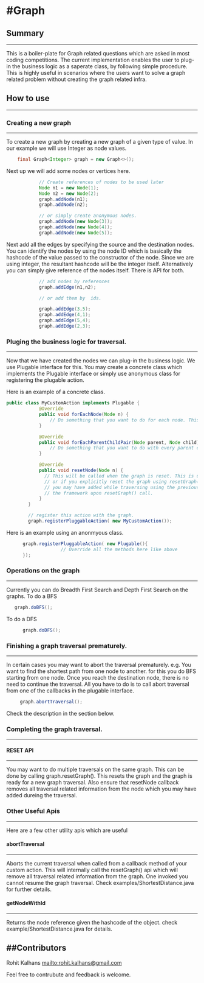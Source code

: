 #Graph
=======

## Summary
-----------
This is a boiler-plate for Graph related questions which are asked in most coding competitions. The current implementation enables
the user to plug-in the business logic as a saperate class, by following simple procedure. This is highly useful in scenarios where
the users want to solve a graph related problem without creating the graph related infra.

## How to use
---------------

### Creating a new graph
-------------------------
To create a new graph by creating a new graph of a given type of value. In our example we will use Integer as node values.
``` java
    final Graph<Integer> graph = new Graph<>();
```

Next up we will add some nodes or vertices here.

``` java
            // Create references of nodes to be used later
            Node n1 = new Node(1);
            Node n2 = new Node(2);
            graph.addNode(n1);
            graph.addNode(n2);

            // or simply create anonymous nodes.
            graph.addNode(new Node(3));
            graph.addNode(new Node(4));
            graph.addNode(new Node(5));
```
Next add all the edges by specifying the source and the destination nodes. You can identify the nodes by using the node ID which is basically the hashcode of the value passed to the
constructor of the node. Since we are using integer, the resultant hashcode will be the integer itself.
Alternatively you can simply give reference of the nodes itself. There is API for both.

``` java
            // add nodes by references
            graph.addEdge(n1,n2);

            // or add them by  ids.

            graph.addEdge(3,5);
            graph.addEdge(4,1);
            graph.addEdge(5,4);
            graph.addEdge(2,3);
```

### Pluging the business logic for traversal.
-----------------------------------------------
Now that we have created the nodes we can plug-in the business logic. We use Plugable interface for this. You may create a
concrete class which implements the Plugable interface or simply use anonymous class for registering the plugable action.

Here is an example of a concrete class.
 ``` java
 public class MyCustomAction implements Plugable {
             @Override
             public void forEachNode(Node n) {
                 // Do something that you want to do for each node. This will be called one for every node.
             }

             @Override
             public void forEachParentChildPair(Node parent, Node child) {
                 // Do something that you want to do with every parent child pair. This will be called for every parent child pair.
             }

             @Override
             public void resetNode(Node n) {
               // This will be called when the graph is reset. This is usually don when you abort a traversal using the abortTraversal api
               // or if you explicitly reset the graph using resetGraph() api. Here you are supposed to cleanup any additional information that
               // you may have added while traversing using the previous two callbacks. You need not reset the visited flag since it is done by
               // the framework upon resetGraph() call.
             }
         }

         // register this action with the graph.
         graph.registerPluggableAction( new MyCustomAction());
 ```

 Here is an example using an anonmyous class.

 ```java
       graph.registerPluggableAction( new Plugable(){
                     // Override all the methods here like above
       });
 ```

 ### Operations on the graph
 ------------------------------

 Currently you can do Breadth First Search and Depth First Search on the graphs.
 To do a BFS

 ```java
    graph.doBFS();
 ```

 To do a DFS
  ``` java
        graph.doDFS();
  ```

  ### Finishing a graph traversal prematurely.
  ---------------------------------------------
  In certain cases you may want to abort the traversal prematurely. e.g. You want to find the shortest path from one node to another.
  for this you do BFS starting from one node. Once you reach the destination node, there is no need to continue the traversal.
  All you have to do is to call abort traversal from one of the callbacks in the plugable interface.


``` java
     graph.abortTraversal();
```
Check the description in the section below.

 ### Completing the graph traversal.
 -----------------------------------

 #### RESET API
 ---------------
 You may want to do multiple traversals on the same graph. This can be done by calling graph.resetGraph(). This resets the graph
 and the graph is ready for a new graph traversal. Also ensure that resetNode callback removes all traversal related information
 from the node which you may have added dureing the traversal.

 ### Other Useful Apis
 ---------------------

 Here are a few other utility apis which are useful

 #### abortTraversal
 --------------------
  Aborts the current traversal when called from a callback method of your custom action. This will internally call the resetGraph() api which will remove all traversal related information from the graph. One invoked you cannot resume the
  graph traversal. Check examples/ShortestDistance.java for further details.

 #### getNodeWithId
 -------------------
 Returns the node reference given the hashcode of the object. check example/ShortestDistance.java for details.

 ##Contributors
 ---------------
 Rohit Kalhans <mailto:rohit.kalhans@gmail.com>

 Feel free to contrubute and feedback is welcome.
